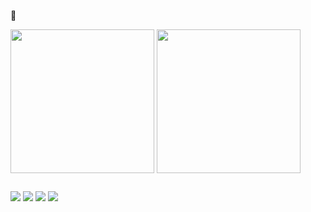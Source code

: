 
🌱

<div>
 <img align="center" height="230" src="https://github-readme-stats-git-masterrstaa-rickstaa.vercel.app/api?username=henrylacava&show_icons=true&theme=default&include_all_commits=true">
  <img align="center", height="230" src="https://github-readme-stats-git-masterrstaa-rickstaa.vercel.app/api/top-langs/?username=henrylacava&layout=deffault&&theme=default">
</div>

##

<div>
  <a href="https://www.linkedin.com/in/henrylacava/" target="_blank"><img src="https://img.shields.io/badge/-LinkedIn-%230077B5?style=for-the-badge&logo=linkedin&logoColor=white" target="_blank"></a> 
  <a href="https://www.instagram.com/henry_lacava/" target="_blank"><img src="https://img.shields.io/badge/-Instagram-%23E4405F?style=for-the-badge&logo=instagram&logoColor=white" target="_blank"></a> 
  <a href = "mailto:lacavahenry@gmail.com"><img src="https://img.shields.io/badge/-Gmail-%23333?style=for-the-badge&logo=gmail&logoColor=white" target="_blank"></a>
  <a href="https://henrylacava.github.io" target="_blank"><img src="https://img.shields.io/badge/-Portfolio-grey" target="_blank"></a>
</div>


<!--
**henrylacava/henrylacava** is a ✨ _special_ ✨ repository because its `README.md` (this file) appears on your GitHub profile.

Here are some ideas to get you started:

- 🔭 I’m currently working on ...
- 🌱 I’m currently learning ...
- 👯 I’m looking to collaborate on ...
- 🤔 I’m looking for help with ...
- 💬 Ask me about ...
- 📫 How to reach me: ...
- 😄 Pronouns: ...
- ⚡ Fun fact: ...
-->
